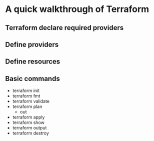 # A quick walkthrough of Terraform

## Terraform declare required providers

## Define providers

## Define resources

## Basic commands

- terraform init
- terraform fmt
- terraform validate
- terraform plan
  - out
- terraform apply
- terraform show
- terraform output
- terraform destroy
